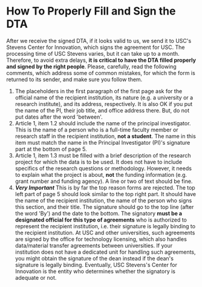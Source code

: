 # How To Properly Fill and Sign the DTA
After we receive the signed DTA, if it looks valid to us, we send it to USC's Stevens Center for Innovation, which signs the agreement for USC. The processing time of USC Stevens varies, but it can take up to a month. Therefore, to avoid extra delays, **it is critical to have the DTA filled properly and signed by the right people**. Please, carefully, read the following comments, which address some of common mistakes, for which the form is returned to its sender, and make sure you follow them.

1. The placeholders in the first paragraph of the first page ask for the official name of the recipient institution, its nature (e.g. a university or a research institute), and its address, respectively. It is also OK if you put the name of the PI, their job title, and office address there. But, do not put dates after the word 'between'.
2. Article 1, item 1.2 should include the name of the principal investigator. This is the name of a person who is a full-time faculty member or research staff in the recipient institution, **not a student**. The name in this item must match the name in the Principal Investigator (PI)'s signature part at the bottom of page 5.
3. Article 1, item 1.3 must be filled with a brief description of the research project for which the data is to be used. It does not have to include specifics of the research questions or methodology. However, it needs to explain what the project is about, **not** the funding information (e.g. grant number and funding agency). A line or two of text should be fine.
4. _**Very Important**_ This is by far the top reason forms are rejected. The top left part of page 5 should look similar to the top right part. It should have the name of the recipient institution, the name of the person who signs this section, and their title. The signature should go to the top line (after the word 'By') and the date to the bottom. The signatory **must be a designated official for this type of agreements** who is authorized to represent the recipient institution, i.e. their signature is legally binding to the recipient institution. At USC and other universities, such agreements are signed by the office for technology licensing, which also handles data/material transfer agreements between universities. If your institution does not have a dedicated unit for handling such agreements, you might obtain the signature of the dean instead if the dean's signature is legally binding. Eventually, USC Stevens's Center for Innovation is the entity who determines whether the signatory is adequate or not.
